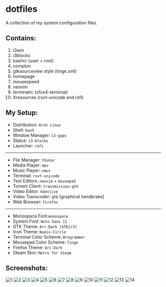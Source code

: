 # dotfiles
A collection of my system configuration files.



## Contains:
1. i3wm
2. i3blocks
3. bashrc (user + root)
4. compton
5. gtksourceview style (tinge.xml)
5. homepage
5. mousespeed
6. neovim
7. terminalrc (xfce4-terminal)
9. Xresources (rxvt-unicode and rofi)



## My Setup:

- Distribution: `Arch Linux`
- Shell: `bash`
- Window Manager: `i3-gaps`
- Status: `i3-blocks`
- Launcher: `rofi`

___

- File Manager: `thunar`
- Media Player: `mpv`
- Music Player: `cmus`
- Terminal: `rxvt-unicode`
- Text Editors: `neovim` + `mousepad`
- Torrent Client: `transmission-gtk`
- Video Editor: `kdenlive`
- Video Transcoder: `ghb` [graphical handbrake]
- Web Browser: `firefox`

___

- Monospace Font:`monospace`
- System Font: `Noto Sans 11`
- GTK Theme: `Arc-Dark [GTK2/3]`
- Icon Theme: `Numix-Circle`
- Terminal Color Scheme: `Brogrammer`
- Mousepad Color Scheme: `Tinge`
- Firefox Theme: `Arc-Dark`
- Steam Skin: `Metro for Steam`

## Screenshots:

![1](https://i.imgur.com/lkXnBoQ.png)
![2](https://i.imgur.com/YchFP7Z.png)
![3](https://i.imgur.com/BAImNwO.png)
![4](https://i.imgur.com/cmfEpvd.png)
![5](https://i.imgur.com/QgrBJRj.png)
![6](https://i.imgur.com/4C3evuY.png)
![7](https://i.imgur.com/LOGoWrl.png)
![8](https://i.imgur.com/W2HqocD.png)
![9](https://i.imgur.com/nlESiaD.png)
![10](https://i.imgur.com/BfBTamE.png)
![11](https://i.imgur.com/vQND9Y9.png)
![12](https://i.imgur.com/N0M7Yia.png)
![13](https://i.imgur.com/XXy0NVx.png)
![14](https://i.imgur.com/IwKDsd6.png)
